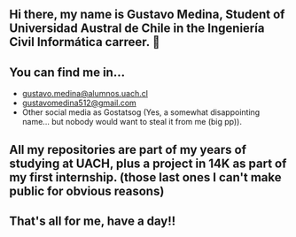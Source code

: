 ## Hi there, my name is Gustavo Medina, Student of Universidad Austral de Chile in the Ingeniería Civil Informática carreer. 👋

## You can find me in...

* gustavo.medina@alumnos.uach.cl
* gustavomedina512@gmail.com
* Other social media as Gostatsog (Yes, a somewhat disappointing name... but nobody would want to steal it from me (big pp)).

## All my repositories are part of my years of studying at UACH, plus a project in 14K as part of my first internship. (those last ones I can't make public for obvious reasons)

## That's all for me, have a day!!

<!--
**Gostatsog/Gostatsog** is a ✨ _special_ ✨ repository because its `README.md` (this file) appears on your GitHub profile.

Here are some ideas to get you started:

- 🔭 I’m currently working on ...
- 🌱 I’m currently learning ...
- 👯 I’m looking to collaborate on ...
- 🤔 I’m looking for help with ...
- 💬 Ask me about ...
- 📫 How to reach me: ...
- 😄 Pronouns: ...
- ⚡ Fun fact: ...
-->
